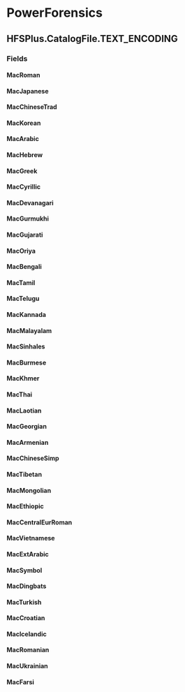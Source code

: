 ﻿# PowerForensics


## HFSPlus.CatalogFile.TEXT_ENCODING

### Fields

#### MacRoman

#### MacJapanese

#### MacChineseTrad

#### MacKorean

#### MacArabic

#### MacHebrew

#### MacGreek

#### MacCyrillic

#### MacDevanagari

#### MacGurmukhi

#### MacGujarati

#### MacOriya

#### MacBengali

#### MacTamil

#### MacTelugu

#### MacKannada

#### MacMalayalam

#### MacSinhales

#### MacBurmese

#### MacKhmer

#### MacThai

#### MacLaotian

#### MacGeorgian

#### MacArmenian

#### MacChineseSimp

#### MacTibetan

#### MacMongolian

#### MacEthiopic

#### MacCentralEurRoman

#### MacVietnamese

#### MacExtArabic

#### MacSymbol

#### MacDingbats

#### MacTurkish

#### MacCroatian

#### MacIcelandic

#### MacRomanian

#### MacUkrainian

#### MacFarsi
